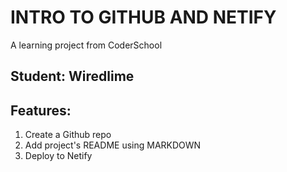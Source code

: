# INTRO TO GITHUB AND NETIFY
A learning project from CoderSchool

## Student: Wiredlime
## Features: 
  1. Create a Github repo
  2. Add project's README using MARKDOWN
  3. Deploy to Netify
